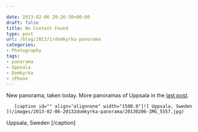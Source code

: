 ```yaml
---

date: 2013-02-06 20:26:30+00:00
draft: false
title: No Content Found
type: post
url: /blog/2013/2/domkyrka-panorama
categories:
- Photography
tags:
- panorama
- Uppsala
- Domkyrka
- iPhone
---
```


New panorama, taken today. More panoramas of Uppsala in the [last post](http://www.georgioskaramanis.com/blog/2013/2/panoramic-uppsala).


  
       [caption id="" align="alignnone" width="1500.0"]![ Uppsala, Sweden ](/images/2013-02-06-20132domkyrka-panorama/20130206-IMG_5557.jpg)
 Uppsala, Sweden [/caption]
